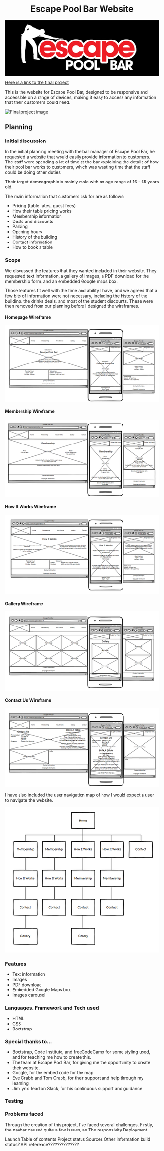 <h1 align="center">Escape Pool Bar Website</h1>

<img src="/images/logo.jpg" alt="Escape Pool Bar Logo" align="center">

[Here is a link to the final project](https://link)

This is the website for Escape Pool Bar, designed to be responsive and accessible on a range of devices, making it easy to access any information that their customers could need.

![Final project image](/images/wireframes/project.jpg)

<h2>Planning</h2>

<h3>Initial discussion</h3>

In the initial planning meeting with the bar manager of Escape Pool Bar, he requested a website that would easily provide information to customers.
The staff were spending a lot of time at the bar explaining the details of how their pool bar works to customers, which was wasting time that the staff could be doing other duties.

Their target demnographic is mainly male with an age range of 16 - 65 years old. 

The main information that customers ask for are as follows:
<ul>
<li>Pricing (table rates, guest fees)</li>
<li>How their table pricing works</li>
<li>Membership information</li>
<li>Deals and discounts</li>
<li>Parking</li>
<li>Opening hours</li>
<li>History of the building</li>
<li>Contact information</li>
<li>How to book a table</li>
</ul>

<h3>Scope</h3>

We discussed the features that they wanted included in their website. They requested text information, a gallery of images, a PDF download for the membership form, and an embedded Google maps box.

Those features fit well with the time and ability I have, and we agreed that a few bits of information were not necessary, including the history of the building, the drinks deals, and most of the student discounts.
These were then removed from our planning before I designed the wireframes.

<h4>Homepage Wireframe</h4>

![Homepage wireframe](/images/wireframes/home.png)

<h4>Membership Wireframe</h4>

![Membership wireframe](/images/wireframes/membership.png)

<h4>How It Works Wireframe</h4>

![How It Works wireframe](/images/wireframes/about.png)

<h4>Gallery Wireframe</h4>

![Gallery wireframe](/images/wireframes/gallery.png)

<h4>Contact Us Wireframe</h4>

![Contact Us wireframe](/images/wireframes/contact.png)

I have also included the user navigation map of how I would expect a user to navigate the website.

![User navigation map](/images/wireframes/navmap.png)

<h3>Features</h3>
<ul>
<li>Text information</li>
<li>Images</li>
<li>PDF download</li>
<li>Embedded Google Maps box</li>
<li>Images carousel</li>
</ul>

<h3>Languages, Framework and Tech used</h3>

<ul>
<li>HTML</li>
<li>CSS</li>
<li>Bootstrap</li>
</ul>

<h3>Special thanks to...</h3>
<ul>
<li>Bootstrap, Code Institute, and freeCodeCamp for some styling used, and for teaching me how to create this.</li>
<li>The team at Escape Pool Bar, for giving me the opportunity to create their website.</li>
<li>Google, for the embed code for the map</li>
<li>Eve Crabb and Tom Crabb, for their support and help through my learning</li>
<li>JimLynx_lead on Slack, for his continuous support and guidance</li>
</ul>

<h3>Testing</h3>

<h3>Problems faced</h3>
Through the creation of this project, I've faced several challenges.
Firstly, the navbar caused quite a few issues, as 
The responsivity
Deployment



Launch
Table of contents
Project status 
Sources
Other information
build status?
API reference??????????????